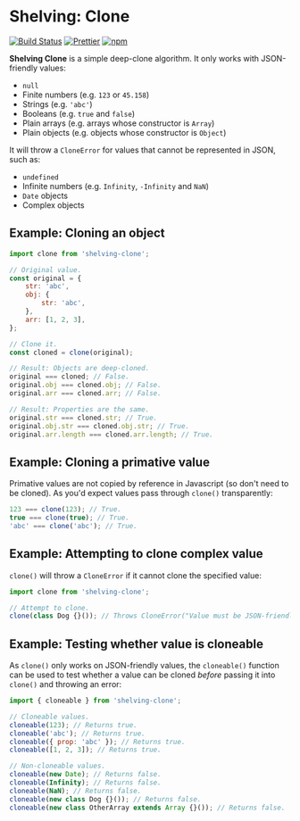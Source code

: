 # Shelving: Clone

[![Build Status](https://travis-ci.org/dhoulb/shelving-clone.svg?branch=master)](https://travis-ci.org/dhoulb/shelving-clone)
[![Prettier](https://img.shields.io/badge/code_style-prettier-ff69b4.svg)](https://github.com/prettier/prettier)
[![npm](https://img.shields.io/npm/dm/shelving-clone.svg)](https://www.npmjs.com/package/shelving-clone)

 **Shelving Clone** is a simple deep-clone algorithm. It only works with JSON-friendly values:

- `null`
- Finite numbers (e.g. `123` or `45.158`)
- Strings (e.g. `'abc'`)
- Booleans (e.g. `true` and `false`)
- Plain arrays (e.g. arrays whose constructor is `Array`)
- Plain objects (e.g. objects whose constructor is `Object`)

It will throw a `CloneError` for values that cannot be represented in JSON, such as:

- `undefined`
- Infinite numbers (e.g. `Infinity`, `-Infinity` and `NaN`)
- `Date` objects
- Complex objects

## Example: Cloning an object

```js
import clone from 'shelving-clone';

// Original value.
const original = {
	str: 'abc',
	obj: {
		str: 'abc',
	},
	arr: [1, 2, 3],
};

// Clone it.
const cloned = clone(original);

// Result: Objects are deep-cloned.
original === cloned; // False.
original.obj === cloned.obj; // False.
original.arr === cloned.arr; // False.

// Result: Properties are the same.
original.str === cloned.str; // True.
original.obj.str === cloned.obj.str; // True.
original.arr.length === cloned.arr.length; // True.
```

## Example: Cloning a primative value

Primative values are not copied by reference in Javascript (so don't need to be cloned). As you'd expect values pass through `clone()` transparently:

```js
123 === clone(123); // True.
true === clone(true); // True.
'abc' === clone('abc'); // True.
```

## Example: Attempting to clone complex value

`clone()` will throw a `CloneError` if it cannot clone the specified value:

```js
import clone from 'shelving-clone';

// Attempt to clone.
clone(class Dog {}()); // Throws CloneError("Value must be JSON-friendly...").
```

## Example: Testing whether value is cloneable

As `clone()` only works on JSON-friendly values, the `cloneable()` function can be used to test whether a value can be cloned _before_ passing it into `clone()` and throwing an error:

```js
import { cloneable } from 'shelving-clone';

// Cloneable values.
cloneable(123); // Returns true.
cloneable('abc'); // Returns true.
cloneable({ prop: 'abc' }); // Returns true.
cloneable([1, 2, 3]); // Returns true.

// Non-cloneable values.
cloneable(new Date); // Returns false.
cloneable(Infinity); // Returns false.
cloneable(NaN); // Returns false.
cloneable(new class Dog {}()); // Returns false.
cloneable(new class OtherArray extends Array {}()); // Returns false.
```